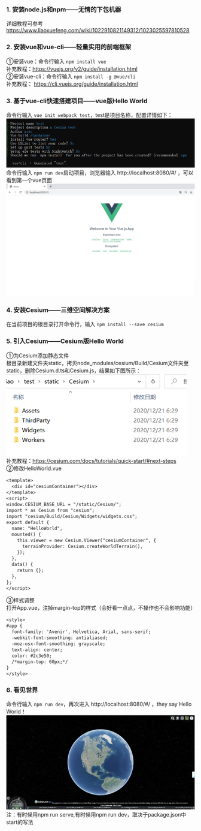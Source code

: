 
### 1. 安装node.js和npm——无情的下包机器  
详细教程可参考 https://www.liaoxuefeng.com/wiki/1022910821149312/1023025597810528  
### 2. 安装vue和vue-cli——轻量实用的前端框架 
①安装vue：命令行输入 `npm install vue`  
补充教程：https://vuejs.org/v2/guide/installation.html  
②安装vue-cli：命令行输入 `npm install -g @vue/cli`  
补充教程： https://cli.vuejs.org/guide/installation.html
### 3. 基于vue-cli快速搭建项目——vue版Hello World
命令行输入 `vue init webpack test`，test是项目名称，配置详情如下：  
![vue-cli配置](assets/test-set.png)  
命令行输入 `npm run dev`启动项目，浏览器输入 http://localhost:8080/#/ ，可以看到第一个vue页面  
![vue页面](assets/vue-helloworld.png)
### 4. 安装Cesium——三维空间解决方案  
在当前项目的根目录打开命令行，输入 `npm install --save cesium` 
### 5. 引入Cesium——Cesium版Hello World  
①为Cesium添加静态文件  
根目录新建文件夹static，拷贝node_modules/cesium/Build/Cesium文件夹至static，删除Cesium.d.ts和Cesium.js，结果如下图所示：  
![cesium静态文件配置](assets/static-cesium.png)  
补充教程：https://cesium.com/docs/tutorials/quick-start/#next-steps  
②修改HelloWorld.vue  
```
<template>
  <div id="cesiumContainer"></div>
</template>
<script>
window.CESIUM_BASE_URL = "/static/Cesium/";
import * as Cesium from "cesium";
import "cesium/Build/Cesium/Widgets/widgets.css";
export default {
  name: "HelloWorld",
  mounted() {
    this.viewer = new Cesium.Viewer("cesiumContainer", {
      terrainProvider: Cesium.createWorldTerrain(),
    });
  },
  data() {
    return {};
  },
};
</script>
```
③样式调整   
打开App.vue，注掉margin-top的样式（会好看一点点，不操作也不会影响功能）
```
<style>
#app {
  font-family: 'Avenir', Helvetica, Arial, sans-serif;
  -webkit-font-smoothing: antialiased;
  -moz-osx-font-smoothing: grayscale;
  text-align: center;
  color: #2c3e50;
  /*margin-top: 60px;*/
}
</style>
```
### 6. 看见世界  
命令行输入 `npm run dev`，再次进入 http://localhost:8080/#/ ，they say Hello World！  
![cesium首页](assets/cesium-hello.png)
注：有时候用npm run serve,有时候用npm run dev，取决于package.json中start的写法
